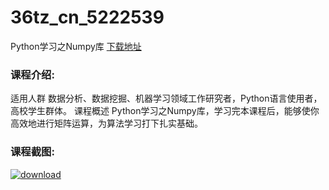 # 36tz_cn_5222539
Python学习之Numpy库
[下载地址](http://www.36tz.cn/article/5222539 "下载地址")
### 课程介绍:
适用人群
数据分析、数据挖掘、机器学习领域工作研究者，Python语言使用者，高校学生群体。
课程概述
Python学习之Numpy库，学习完本课程后，能够使你高效地进行矩阵运算，为算法学习打下扎实基础。

### 课程截图:
[![download](http://36tz.cn/muke_img/2022_01_2-48.png "下载地址")](http://www.36tz.cn "下载地址")
